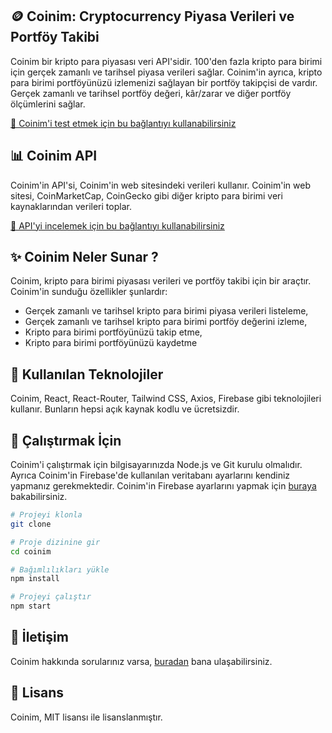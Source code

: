## 🪙 Coinim: Cryptocurrency Piyasa Verileri ve Portföy Takibi

Coinim bir kripto para piyasası veri API'sidir. 100'den fazla kripto para birimi için gerçek zamanlı ve tarihsel piyasa verileri sağlar.
Coinim'in ayrıca, kripto para birimi portföyünüzü izlemenizi sağlayan bir portföy takipçisi de vardır. Gerçek zamanlı ve tarihsel portföy değeri, kâr/zarar ve diğer portföy ölçümlerini sağlar.

[🔗 Coinim'i test etmek için bu bağlantıyı kullanabilirsiniz](https://coinim.vercel.app/)

## 📊 Coinim API

Coinim'in API'si, Coinim'in web sitesindeki verileri kullanır. Coinim'in web sitesi, CoinMarketCap, CoinGecko gibi diğer kripto para birimi veri kaynaklarından verileri toplar.

[🔗 API'yi incelemek için bu bağlantıyı kullanabilirsiniz](https://www.coingecko.com/tr/api/documentation)

## ✨ Coinim Neler Sunar ?

Coinim, kripto para birimi piyasası verileri ve portföy takibi için bir araçtır. Coinim'in sunduğu özellikler şunlardır:

- Gerçek zamanlı ve tarihsel kripto para birimi piyasa verileri listeleme,
- Gerçek zamanlı ve tarihsel kripto para birimi portföy değerini izleme,
- Kripto para birimi portföyünüzü takip etme,
- Kripto para birimi portföyünüzü kaydetme

## 🧰 Kullanılan Teknolojiler

Coinim, React, React-Router, Tailwind CSS, Axios, Firebase gibi teknolojileri kullanır. Bunların hepsi açık kaynak kodlu ve ücretsizdir.

## 🚀 Çalıştırmak İçin

Coinim'i çalıştırmak için bilgisayarınızda Node.js ve Git kurulu olmalıdır. Ayrıca Coinim'in Firebase'de kullanılan veritabanı ayarlarını kendiniz yapmanız gerekmektedir. Coinim'in Firebase ayarlarını yapmak için [buraya](https://firebase.google.com/docs/web/setup) bakabilirsiniz.

```bash
# Projeyi klonla
git clone

# Proje dizinine gir
cd coinim

# Bağımlılıkları yükle
npm install

# Projeyi çalıştır
npm start
```

## 📧 İletişim

Coinim hakkında sorularınız varsa, [buradan](https://twitter.com/vaycem) bana ulaşabilirsiniz. 

## 📝 Lisans

Coinim, MIT lisansı ile lisanslanmıştır.
